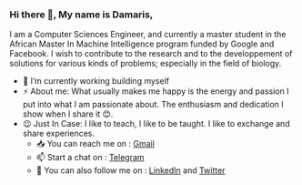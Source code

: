 ### Hi there 👋, My name is Damaris, 
I am a Computer Sciences Engineer, and currently a master student in the African Master In Machine Intelligence program funded by Google and Facebook. I wish to contribute to the research and to the developpement of solutions for various kinds of problems; especially in the field of biology. 
<!--
**ndams55/ndams55** is a ✨ _special_ ✨ repository because its `README.md` (this file) appears on your GitHub profile.

Here are some ideas to get you started:
-->
- 🔭 I’m currently working building myself 
- ⚡ About me: What usually makes me happy is the energy and passion I put into what I am passionate about. The enthusiasm and dedication I show when I share it 😊.
- 😉 Just In Case: I like to teach, I like to be taught. I like to exchange and share experiences. 
   - 📥️ You can reach me on : [Gmail](dsndjebayi@aimsammi.org)
   - 📫 Start a chat on : [Telegram](https://t.me/@Ndam_s)
   - 🤗 You can also follow me on : [LinkedIn](https://www.linkedin.com/in/ndams55/) and [Twitter](https://twitter.com/dsndjebayi) 
